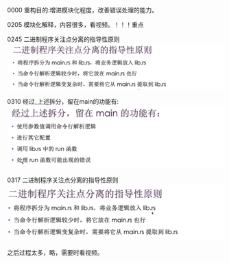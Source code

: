 0000 重构目的:增进模块化程度，改善错误处理的能力。

0205 模块化解释，内容很多，看视频。！！！重点

0245 二进制程序关注点分离的指导性原则
![](../images/2021-07-08-17-56-52.png)

0310 经过_上述拆分，留在main的功能有:
![](../images/2021-07-08-17-58-32.png)

0317 二进制程序关注点分离的指导性原则
![](../images/2021-07-08-17-59-28.png)

之后过程太多，略，需要时看视频。